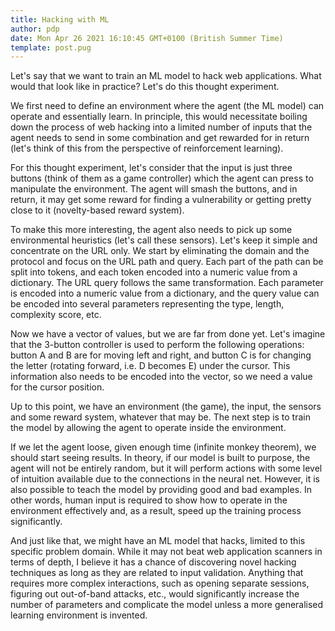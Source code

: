 ```yaml
---
title: Hacking with ML
author: pdp
date: Mon Apr 26 2021 16:10:45 GMT+0100 (British Summer Time)
template: post.pug
---
```


Let's say that we want to train an ML model to hack web applications. What would that look like in practice? Let's do this thought experiment.

We first need to define an environment where the agent (the ML model) can operate and essentially learn. In principle, this would necessitate boiling down the process of web hacking into a limited number of inputs that the agent needs to send in some combination and get rewarded for in return (let's think of this from the perspective of reinforcement learning).

For this thought experiment, let's consider that the input is just three buttons (think of them as a game controller) which the agent can press to manipulate the environment. The agent will smash the buttons, and in return, it may get some reward for finding a vulnerability or getting pretty close to it (novelty-based reward system).

To make this more interesting, the agent also needs to pick up some environmental heuristics (let's call these sensors). Let's keep it simple and concentrate on the URL only. We start by eliminating the domain and the protocol and focus on the URL path and query. Each part of the path can be split into tokens, and each token encoded into a numeric value from a dictionary. The URL query follows the same transformation. Each parameter is encoded into a numeric value from a dictionary, and the query value can be encoded into several parameters representing the type, length, complexity score, etc.

Now we have a vector of values, but we are far from done yet. Let's imagine that the 3-button controller is used to perform the following operations: button A and B are for moving left and right, and button C is for changing the letter (rotating forward, i.e. D becomes E) under the cursor. This information also needs to be encoded into the vector, so we need a value for the cursor position.

Up to this point, we have an environment (the game), the input, the sensors and some reward system, whatever that may be. The next step is to train the model by allowing the agent to operate inside the environment.

If we let the agent loose, given enough time (infinite monkey theorem), we should start seeing results. In theory, if our model is built to purpose, the agent will not be entirely random, but it will perform actions with some level of intuition available due to the connections in the neural net. However, it is also possible to teach the model by providing good and bad examples. In other words, human input is required to show how to operate in the environment effectively and, as a result, speed up the training process significantly.

And just like that, we might have an ML model that hacks, limited to this specific problem domain. While it may not beat web application scanners in terms of depth, I believe it has a chance of discovering novel hacking techniques as long as they are related to input validation. Anything that requires more complex interactions, such as opening separate sessions, figuring out out-of-band attacks, etc., would significantly increase the number of parameters and complicate the model unless a more generalised learning environment is invented.
